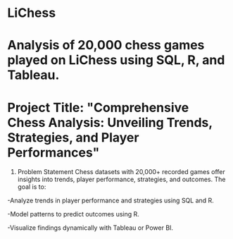 # LiChess
# Analysis of 20,000 chess games played on LiChess using SQL, R, and Tableau. 

# Project Title: "Comprehensive Chess Analysis: Unveiling Trends, Strategies, and Player Performances"
1. Problem Statement
Chess datasets with 20,000+ recorded games offer insights into trends, player performance, strategies, and outcomes. The goal is to:

-Analyze trends in player performance and strategies using SQL and R.

-Model patterns to predict outcomes using R.

-Visualize findings dynamically with Tableau or Power BI.

